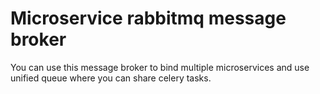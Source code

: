 # Microservice rabbitmq message broker
You can use this message broker to bind multiple microservices and use unified queue where you can share celery tasks. 